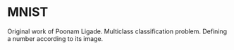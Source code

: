 # MNIST
Original work of Poonam Ligade.
Multiclass classification problem. Defining a number according to its image.
